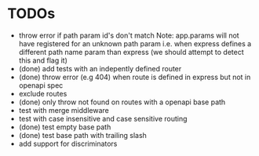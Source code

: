 # TODOs

- throw error if path param id's don't match
  Note: app.params will not have registered for an unknown path param i.e. when express defines a different path name param than express (we should attempt to detect this and flag it)
- (done) add tests with an indepently defined router
- (done) throw error (e.g 404) when route is defined in express but not in openapi spec
- exclude routes
- (done) only throw not found on routes with a openapi base path
- test with merge middleware
- test with case insensitive and case sensitive routing
- (done) test empty base path
- (done) test base path with trailing slash
- add support for discriminators
